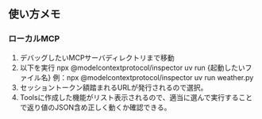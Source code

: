## 使い方メモ

### ローカルMCP

1. デバッグしたいMCPサーバディレクトリまで移動
2. 以下を実行
npx @modelcontextprotocol/inspector uv run {起動したいファイル名}
例：npx @modelcontextprotocol/inspector uv run weather.py
3. セッショントークン額踏まれるURLが発行されるので選択。
4. Toolsに作成した機能がリスト表示されるので、適当に選んで実行することで返り値のJSON含め正しく動くか確認できる。